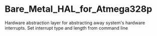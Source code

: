 # Bare_Metal_HAL_for_Atmega328p
Hardware abstraction layer for abstracting away system's hardware interrupts. Set interrupt type and length from command line
